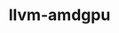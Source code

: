 ---
title: "llvm-amdgpu"
layout: cache
categories: [package, develop-2024-05-26]
meta: {"versions": ["6.1.0"], "compilers": ["gcc@=11.1.0"], "oss": ["ubuntu20.04"], "platforms": ["linux"], "targets": ["x86_64_v3"], "stacks": ["data-vis-sdk", "root"], "num_specs": 1, "num_specs_by_stack": {"data-vis-sdk": 1, "root": 1}}
spec_details: [{"hash": "6usltahykfy66u6k4jork7fl3zhr3w3v", "compiler": "gcc@=11.1.0", "versions": ["6.1.0"], "os": "ubuntu20.04", "platform": "linux", "target": "x86_64_v3", "variants": ["build_system=cmake", "build_type=Release", "generator=ninja", "~ipo", "~link_llvm_dylib", "~llvm_dylib", "patches=b4774ca", "+rocm-device-libs"], "stacks": ["data-vis-sdk", "root"], "size": "-", "tarball": "https://binaries.spack.io/releases/develop-2024-05-26/build_cache/linux-ubuntu20.04-x86_64_v3/gcc-11.1.0/llvm-amdgpu-6.1.0/linux-ubuntu20.04-x86_64_v3-gcc-11.1.0-llvm-amdgpu-6.1.0-6usltahykfy66u6k4jork7fl3zhr3w3v.spack"}]
---